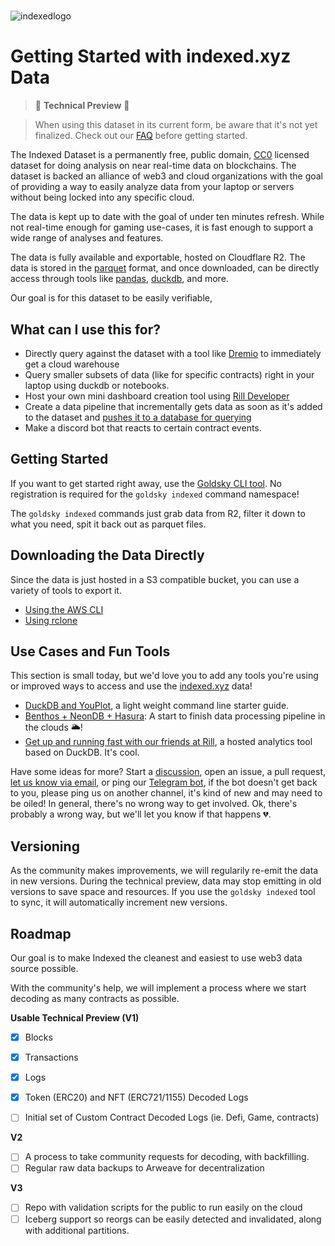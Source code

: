 # 

![indexedlogo](../assets/images/indexed-wordmark-dark.png)

# Getting Started with indexed.xyz Data

> 🚧 ****Technical Preview**** 🚧

>

> When using this dataset in its current form, be aware that it's not yet finalized. Check out our [FAQ](FAQ.md) before getting started.

The Indexed Dataset is a permanently free, public domain, [CC0](https://creativecommons.org/share-your-work/public-domain/cc0/) licensed dataset for doing analysis on near real-time data on blockchains. The dataset is backed an alliance of web3 and cloud organizations with the goal of providing a way to easily analyze data from your laptop or servers without being locked into any specific cloud.

The data is kept up to date with the goal of under ten minutes refresh. While not real-time enough for gaming use-cases, it is fast enough to support a wide range of analyses and features. 

The data is fully available and exportable, hosted on Cloudflare R2. The data is stored in the [parquet](https://parquet.apache.org/) format, and once downloaded, can be directly access through tools like [pandas](https://pandas.pydata.org/), [duckdb](https://duckdb.org/), and more. 

Our goal is for this dataset to be easily verifiable, 


## What can I use this for? 

- Directly query against the dataset with a tool like [Dremio](https://www.dremio.com/) to immediately get a cloud warehouse
- Query smaller subsets of data (like for specific contracts) right in your laptop using duckdb or notebooks.
- Host your own mini dashboard creation tool using [Rill Developer](https://rilldata.com)
- Create a data pipeline that incrementally gets data as soon as it's added to the dataset and [pushes it to a database for querying](benthos_postgres_hasura.md)
- Make a discord bot that reacts to certain contract events.

## Getting Started

If you want to get started right away, use the [Goldsky CLI tool](https://docs.goldsky.com/references/cli). No registration is required for the `goldsky indexed` command namespace!

The `goldsky indexed` commands just grab data from R2, filter it down to what you need, spit it back out as parquet files. 

## Downloading the Data Directly

Since the data is just hosted in a S3 compatible bucket, you can use a variety of tools to export it. 

- [Using the AWS CLI](awscli.md)
- [Using rclone](rclone.md)

## Use Cases and Fun Tools

This section is small today, but we'd love you to add any tools you're using or improved ways to access and use the [indexed.xyz](https://indexed.xyz) data!

- [DuckDB and YouPlot](duckdb.md), a light weight command line starter guide.
- [Benthos + NeonDB + Hasura](benthos_postgres_hasura.md): A start to finish data processing pipeline in the clouds 🌥️!
- [Get up and running fast with our friends at Rill](https://rilldata.com/indexed-xyz), a hosted analytics tool based on DuckDB. It's cool.

Have some ideas for more? Start a [discussion](https://github.com/indexed-xyz/docs/discussions), open an issue, a pull request, [let us know via email](mailto:support@goldsky.com), or ping our [Telegram bot](https://t.me/goldskysupportbot), if the bot doesn't get back to you, please ping us on another channel, it's kind of new and may need to be oiled! In general, there's no wrong way to get involved. Ok, there's probably a wrong way, but we'll let you know if that happens 💔.

## Versioning
As the community makes improvements, we will regularily re-emit the data in new versions. During the technical preview, data may stop emitting in old versions to save space and resources. If you use the `goldsky indexed` tool to sync, it will automatically increment new versions. 

## Roadmap
Our goal is to make Indexed the cleanest and easiest to use web3 data source possible. 

With the community's help, we will implement a process where we start decoding as many contracts as possible. 

**Usable Technical Preview (V1)**

- [x] Blocks 
- [x] Transactions 
- [x] Logs
- [x] Token (ERC20) and NFT (ERC721/1155) Decoded Logs
- [ ] Initial set of Custom Contract Decoded Logs (ie. Defi, Game, contracts)



**V2**
- [ ] A process to take community requests for decoding, with backfilling.
- [ ] Regular raw data backups to Arweave for decentralization

**V3**
- [ ] Repo with validation scripts for the public to run easily on the cloud
- [ ] Iceberg support so reorgs can be easily detected and invalidated, along with additional partitions.
